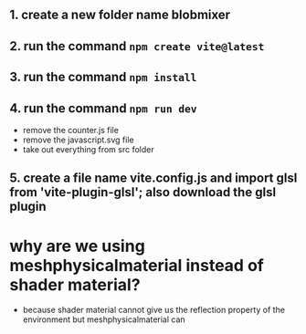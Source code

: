 <!-- Steps to run the project -->

## 1. create a new folder name blobmixer
## 2. run the command `npm create vite@latest`
## 3. run the command `npm install`
## 4. run the command `npm run dev`

<!-- remove some items from the project -->

- remove the counter.js file
- remove the javascript.svg file
- take out everything from src folder

## 5. create a file name vite.config.js and import glsl from 'vite-plugin-glsl'; also download the glsl plugin

# why are we using meshphysicalmaterial instead of shader material?
- because shader material cannot give us the reflection property of the environment but meshphysicalmaterial can
